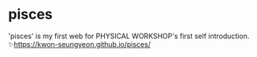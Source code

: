 # pisces
'pisces' is my first web for PHYSICAL WORKSHOP's first self introduction. 
✨https://kwon-seungyeon.github.io/pisces/
